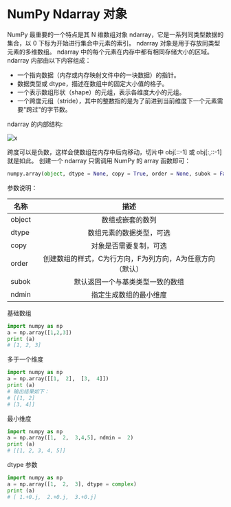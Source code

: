 # NumPy Ndarray 对象

NumPy 最重要的一个特点是其 N 维数组对象 ndarray，它是一系列同类型数据的集合，以 0 下标为开始进行集合中元素的索引。
ndarray 对象是用于存放同类型元素的多维数组。
ndarray 中的每个元素在内存中都有相同存储大小的区域。
ndarray 内部由以下内容组成：

* 一个指向数据（内存或内存映射文件中的一块数据）的指针。
* 数据类型或 dtype，描述在数组中的固定大小值的格子。
* 一个表示数组形状（shape）的元组，表示各维度大小的元组。
* 一个跨度元组（stride），其中的整数指的是为了前进到当前维度下一个元素需要"跨过"的字节数。

ndarray 的内部结构:

![x](https://www.runoob.com/wp-content/uploads/2018/10/ndarray.png)

跨度可以是负数，这样会使数组在内存中后向移动，切片中 obj[::-1] 或 obj[:,::-1] 就是如此。
创建一个 ndarray 只需调用 NumPy 的 array 函数即可：

```py
numpy.array(object, dtype = None, copy = True, order = None, subok = False, ndmin = 0)
```

参数说明：

名称|描述
---|:---:
object|数组或嵌套的数列
dtype|数组元素的数据类型，可选
copy|对象是否需要复制，可选
order|创建数组的样式，C为行方向，F为列方向，A为任意方向（默认）
subok|默认返回一个与基类类型一致的数组
ndmin|指定生成数组的最小维度

基础数组

```py
import numpy as np
a = np.array([1,2,3])  
print (a)
# [1, 2, 3]
```

多于一个维度  

```py
import numpy as np
a = np.array([[1,  2],  [3,  4]])  
print (a)
# 输出结果如下：
# [[1, 2]
# [3, 4]]
```

最小维度  

```py
import numpy as np
a = np.array([1,  2,  3,4,5], ndmin =  2)  
print (a)
# [[1, 2, 3, 4, 5]]
```

dtype 参数  

```py
import numpy as np
a = np.array([1,  2,  3], dtype = complex)  
print (a)
# [ 1.+0.j,  2.+0.j,  3.+0.j]
```
